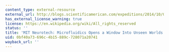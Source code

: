 ```yaml
---
content_type: external-resource
external_url: http://blogs.scientificamerican.com/expeditions/2014/10/09/mit-neurotech-microfluidics-opens-a-window-into-unseen-worlds/
has_external_license_warning: true
license: https://en.wikipedia.org/wiki/All_rights_reserved
status: ''
title: 'MIT Neurotech: Microfluidics Opens a Window Into Unseen Worlds'
uid: 0bf40a73-696c-4b15-889c-728071a20741
wayback_url: ''
---
```

